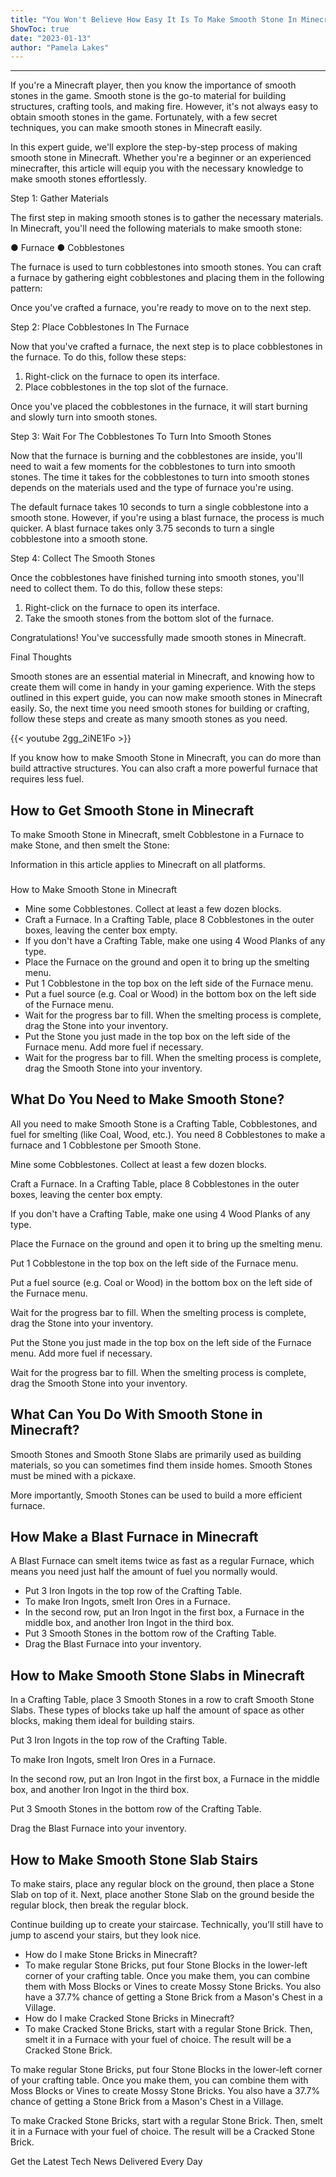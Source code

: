 ```yaml
---
title: "You Won't Believe How Easy It Is To Make Smooth Stone In Minecraft - Expert Guide Reveals Secret Techniques!"
ShowToc: true 
date: "2023-01-13"
author: "Pamela Lakes"
---
```

*****
If you're a Minecraft player, then you know the importance of smooth stones in the game. Smooth stone is the go-to material for building structures, crafting tools, and making fire. However, it's not always easy to obtain smooth stones in the game. Fortunately, with a few secret techniques, you can make smooth stones in Minecraft easily.

In this expert guide, we'll explore the step-by-step process of making smooth stone in Minecraft. Whether you're a beginner or an experienced minecrafter, this article will equip you with the necessary knowledge to make smooth stones effortlessly.

Step 1: Gather Materials

The first step in making smooth stones is to gather the necessary materials. In Minecraft, you'll need the following materials to make smooth stone:

● Furnace
● Cobblestones

The furnace is used to turn cobblestones into smooth stones. You can craft a furnace by gathering eight cobblestones and placing them in the following pattern:

Once you've crafted a furnace, you're ready to move on to the next step.

Step 2: Place Cobblestones In The Furnace

Now that you've crafted a furnace, the next step is to place cobblestones in the furnace. To do this, follow these steps:

1. Right-click on the furnace to open its interface.
2. Place cobblestones in the top slot of the furnace.

Once you've placed the cobblestones in the furnace, it will start burning and slowly turn into smooth stones.

Step 3: Wait For The Cobblestones To Turn Into Smooth Stones

Now that the furnace is burning and the cobblestones are inside, you'll need to wait a few moments for the cobblestones to turn into smooth stones. The time it takes for the cobblestones to turn into smooth stones depends on the materials used and the type of furnace you're using.

The default furnace takes 10 seconds to turn a single cobblestone into a smooth stone. However, if you're using a blast furnace, the process is much quicker. A blast furnace takes only 3.75 seconds to turn a single cobblestone into a smooth stone.

Step 4: Collect The Smooth Stones

Once the cobblestones have finished turning into smooth stones, you'll need to collect them. To do this, follow these steps:

1. Right-click on the furnace to open its interface.
2. Take the smooth stones from the bottom slot of the furnace.

Congratulations! You've successfully made smooth stones in Minecraft.

Final Thoughts

Smooth stones are an essential material in Minecraft, and knowing how to create them will come in handy in your gaming experience. With the steps outlined in this expert guide, you can now make smooth stones in Minecraft easily. So, the next time you need smooth stones for building or crafting, follow these steps and create as many smooth stones as you need.

{{< youtube 2gg_2iNE1Fo >}} 




If you know how to make Smooth Stone in Minecraft, you can do more than build attractive structures. You can also craft a more powerful furnace that requires less fuel.

 
##   How to Get Smooth Stone in Minecraft  
 

To make Smooth Stone in Minecraft, smelt Cobblestone in a Furnace to make Stone, and then smelt the Stone:

 
Information in this article applies to Minecraft on all platforms.
 
### 
How to Make Smooth Stone in Minecraft
 
- Mine some Cobblestones. Collect at least a few dozen blocks.
 - Craft a Furnace. In a Crafting Table, place 8 Cobblestones in the outer boxes, leaving the center box empty.
 - If you don't have a Crafting Table, make one using 4 Wood Planks of any type.
 - Place the Furnace on the ground and open it to bring up the smelting menu.
 - Put 1 Cobblestone in the top box on the left side of the Furnace menu.
 - Put a fuel source (e.g. Coal or Wood) in the bottom box on the left side of the Furnace menu.
 - Wait for the progress bar to fill. When the smelting process is complete, drag the Stone into your inventory.
 - Put the Stone you just made in the top box on the left side of the Furnace menu. Add more fuel if necessary.
 - Wait for the progress bar to fill. When the smelting process is complete, drag the Smooth Stone into your inventory.

 
##   What Do You Need to Make Smooth Stone?  
 

All you need to make Smooth Stone is a Crafting Table, Cobblestones, and fuel for smelting (like Coal, Wood, etc.). You need 8 Cobblestones to make a furnace and 1 Cobblestone per Smooth Stone.

 

Mine some Cobblestones. Collect at least a few dozen blocks.

 

Craft a Furnace. In a Crafting Table, place 8 Cobblestones in the outer boxes, leaving the center box empty.

 
If you don't have a Crafting Table, make one using 4 Wood Planks of any type.
 

Place the Furnace on the ground and open it to bring up the smelting menu.

 

Put 1 Cobblestone in the top box on the left side of the Furnace menu.

 

Put a fuel source (e.g. Coal or Wood) in the bottom box on the left side of the Furnace menu.

 

Wait for the progress bar to fill. When the smelting process is complete, drag the Stone into your inventory.

 

Put the Stone you just made in the top box on the left side of the Furnace menu. Add more fuel if necessary.

 

Wait for the progress bar to fill. When the smelting process is complete, drag the Smooth Stone into your inventory.

 
##   What Can You Do With Smooth Stone in Minecraft?  
 

Smooth Stones and Smooth Stone Slabs are primarily used as building materials, so you can sometimes find them inside homes. Smooth Stones must be mined with a pickaxe.

 

More importantly, Smooth Stones can be used to build a more efficient furnace.

 
##   How Make a Blast Furnace in Minecraft  
 

A Blast Furnace can smelt items twice as fast as a regular Furnace, which means you need just half the amount of fuel you normally would.

 
- Put 3 Iron Ingots in the top row of the Crafting Table.
 - To make Iron Ingots, smelt Iron Ores in a Furnace.
 - In the second row, put an Iron Ingot in the first box, a Furnace in the middle box, and another Iron Ingot in the third box.
 - Put 3 Smooth Stones in the bottom row of the Crafting Table.
 - Drag the Blast Furnace into your inventory.

 
##   How to Make Smooth Stone Slabs in Minecraft  
 

In a Crafting Table, place 3 Smooth Stones in a row to craft Smooth Stone Slabs. These types of blocks take up half the amount of space as other blocks, making them ideal for building stairs.

 

Put 3 Iron Ingots in the top row of the Crafting Table.

 
To make Iron Ingots, smelt Iron Ores in a Furnace.
 

In the second row, put an Iron Ingot in the first box, a Furnace in the middle box, and another Iron Ingot in the third box.

 

Put 3 Smooth Stones in the bottom row of the Crafting Table.

 

Drag the Blast Furnace into your inventory.

 
##   How to Make Smooth Stone Slab Stairs  
 

To make stairs, place any regular block on the ground, then place a Stone Slab on top of it. Next, place another Stone Slab on the ground beside the regular block, then break the regular block.

 

Continue building up to create your staircase. Technically, you'll still have to jump to ascend your stairs, but they look nice.

 
- How do I make Stone Bricks in Minecraft?
 - To make regular Stone Bricks, put four Stone Blocks in the lower-left corner of your crafting table. Once you make them, you can combine them with Moss Blocks or Vines to create Mossy Stone Bricks. You also have a 37.7% chance of getting a Stone Brick from a Mason's Chest in a Village.
 - How do I make Cracked Stone Bricks in Minecraft?
 - To make Cracked Stone Bricks, start with a regular Stone Brick. Then, smelt it in a Furnace with your fuel of choice. The result will be a Cracked Stone Brick.

 
To make regular Stone Bricks, put four Stone Blocks in the lower-left corner of your crafting table. Once you make them, you can combine them with Moss Blocks or Vines to create Mossy Stone Bricks. You also have a 37.7% chance of getting a Stone Brick from a Mason's Chest in a Village.
 
To make Cracked Stone Bricks, start with a regular Stone Brick. Then, smelt it in a Furnace with your fuel of choice. The result will be a Cracked Stone Brick.
 

Get the Latest Tech News Delivered Every Day




